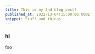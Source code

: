 ```yaml
---
title: This is my 2nd blog post!
published_at: 2022-13-04T15:00:00.000Z
snippet: Stuff and things.
---
```


### hi
foo
